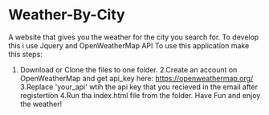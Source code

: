 # Weather-By-City
A website that gives you the weather for the city you search for. To develop this i use Jquery and OpenWeatherMap API
To use this application make this steps:
1. Download or Clone the files to one folder.
2.Create an account on OpenWeatherMap and get api_key here: https://openweathermap.org/
3.Replace 'your_api' wtih the api key that you recieved in the email after registertion
4.Run tha index.html file from the folder.
Have Fun and enjoy the weather!
